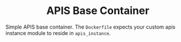 <div align="center">

# APIS Base Container

</div>

Simple APIS base container. The `Dockerfile` expects your custom apis instance module to reside in `apis_instance`.
